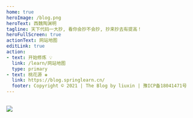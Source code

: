 ```yaml
---
home: true
heroImage: /blog.png
heroText: 西魏陶渊明
tagline: 天下代码一大抄, 看你会抄不会抄, 抄来抄去有提高！
heroFullScreen: true
actionText: 网站地图
editLink: true
action:
- text: 开始修炼 💡
  link: /learn/网站地图
  type: primary
- text: 桃花源 ❀
  link: https://blog.springlearn.cn/
  footer: Copyright © 2021 | The Blog by liuxin | 豫ICP备18041471号
---
```


<Djt/>

## <Badge text="程序猿" color="#4D96FF"/> <Badge text="上号" color="#6BCB77" />  <Badge text="打怪" color="#FF6B6B" /> <Badge text="升级" color="#8479E1" />  <Badge text="写Bug" color="grey" />

![](https://img.springlearn.cn/blog/learn_1648909278000.png)




